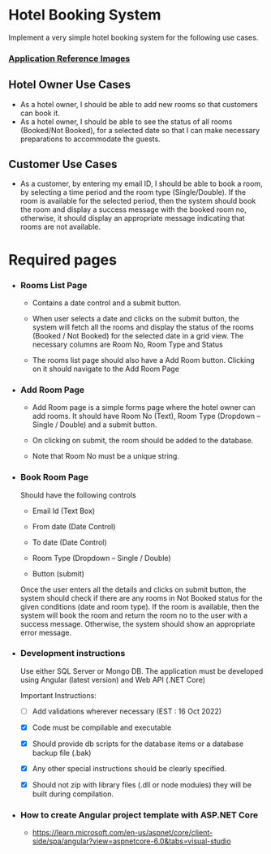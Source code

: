 # Hotel Booking System

Implement a very simple hotel booking system for the following use cases.

### [Application Reference Images](https://github.com/nandakumar111/HMS/tree/main/HotelManagementSystem/Images/AppReference)

## Hotel Owner Use Cases

* As a hotel owner, I should be able to add new rooms so that customers can book it.
* As a hotel owner, I should be able to see the status of all rooms (Booked/Not Booked), for a selected date so that I can make necessary preparations to accommodate the guests.

## Customer Use Cases

* As a customer, by entering my email ID, I should be able to book a room, by selecting a time period and the room type (Single/Double). If the room is available for the selected period, then the system should book the room and display a success message with the booked room no, otherwise, it should display an appropriate message indicating that rooms are not available.

# Required pages

* ### Rooms List Page

    * Contains a date control and a submit button.

    * When user selects a date and clicks on the submit button, the system will fetch all the rooms and display the status of the rooms (Booked / Not Booked) for the selected date in a grid view. The necessary columns are Room No, Room Type and Status

    * The rooms list page should also have a Add Room button. Clicking on it should navigate to the Add Room Page

* ### Add Room Page

    * Add Room page is a simple forms page where the hotel owner can add rooms. It should have Room No (Text), Room Type (Dropdown – Single / Double) and a submit button.

    * On clicking on submit, the room should be added to the database.

    * Note that Room No must be a unique string.

* ### Book Room Page

    Should have the following controls

    * Email Id (Text Box)

    * From date (Date Control)

    * To date (Date Control)

    * Room Type (Dropdown – Single / Double)

    * Button (submit)

    Once the user enters all the details and clicks on submit button, the system should check if there are any rooms in Not Booked status for the given conditions (date and room type). If the room is available, then the system will book the room and return the room no to the user with a success message. Otherwise, the system should show an appropriate error message.
* ### Development instructions

  Use either SQL Server or Mongo DB. The application must be developed using Angular (latest version) and Web API (.NET Core)

  Important Instructions:

  - [ ] Add validations wherever necessary (EST : 16 Oct 2022)

  - [x] Code must be compilable and executable

  - [x] Should provide db scripts for the database items or a database backup file (.bak)

  - [x] Any other special instructions should be clearly specified.

  - [x] Should not zip with library files (.dll or node modules) they will be built during compilation.
  
* ### How to create Angular project template with ASP.NET Core
   * https://learn.microsoft.com/en-us/aspnet/core/client-side/spa/angular?view=aspnetcore-6.0&tabs=visual-studio
